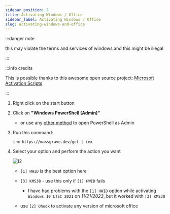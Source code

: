```yaml
---
sidebar_position: 2
title: Activating Windows / Office
sidebar_label: Activating Windows / Office
slug: activating-windows-and-office
---
```


:::danger note

this may violate the terms and services of windows and this might be illegal

:::

:::info credits

This is possible thanks to this awesome open source project: [Microsoft Activation Scripts](https://massgrave.dev/index.html)

:::

1. Right click on the start button

2. Click on **"Windows PowerShell (Admin)"**

   - or use any [other method](https://www.makeuseof.com/windows-11-powershell-administrator/) to open PowerShell as Admin

3. Run this command:

   ```
   irm https://massgrave.dev/get | iex
   ```

4. Select your option and perform the action you want

   ![I2](https://cdn.discordapp.com/attachments/1163847683207856178/1176800016225030154/image.png)

   - `[1] HWID` is the best option here
   - `[3] KMS38` - use this only if `[1] HWID` fails

     - I have had problems with the `[1] HWID` option while activating `Windows 10 LTSC 2021` on _11/21/2023_, but it worked with `[3] KMS38`

   - use `[2] Ohook` to activate any version of microsoft office
